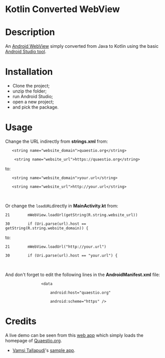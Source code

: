# Kotlin Converted WebView

# Description
An [Android WebView](https://developer.android.com/guide/webapps/webview.html) simply converted from Java to Kotlin using the basic [Android Studio tool](https://developer.android.com/kotlin/get-started.html#convert-to-kotlin-code).

# Installation
* Clone the project;
* unzip the folder;
* run Android Studio;
* open a new project;
* and pick the package.

# Usage
Change the URL indirectly from **strings.xml** from:

`   <string name="website_domain">quaestio.org</string>`

`    <string name="website_url">https://quaestio.org</string>`

to:


`   <string name="website_domain">your.url</string>`

`   <string name="website_url">http://your.url</string>`

&nbsp;

Or change the `loadURL`directly in **MainActivity.kt** from:

`21        mWebView.loadUrl(getString(R.string.website_url))`

`30        if (Uri.parse(url).host == getString(R.string.website_domain)) {`

to:

`21        mWebView.loadUrl("http://your.url")`

`30        if (Uri.parse(url).host == "your.url") {`

&nbsp;

And don't forget to edit the following lines in the **AndroidManifest.xml** file:

`                <data`

`                    android:host="quaestio.org"`

`                    android:scheme="https" />`

# Credits
A live demo can be seen from this [web app](https://play.google.com/store/apps/details?id=org.quaestio.quaestio.org) which simply loads the homepage of [Quaestio.org](https://quaestio.org/).
* [Vamsi Tallapudi](https://github.com/vamsitallapudi/create-android-app-for-website)'s [sample app](https://github.com/vamsitallapudi/create-android-app-for-website).

